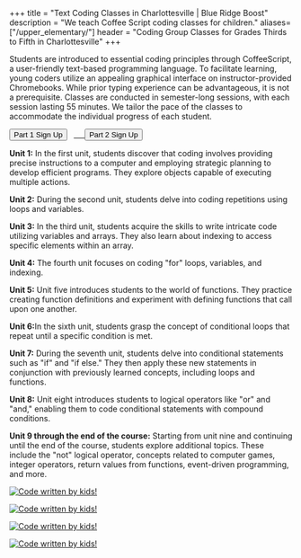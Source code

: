 +++
title = "Text Coding Classes in Charlottesville | Blue Ridge Boost"
description = "We teach Coffee Script coding classes for children."
aliases=["/upper_elementary/"]
header = "Coding Group Classes for Grades Thirds to Fifth in Charlottesville"
+++

<div class="container">
    <div class="row">
        <div class="col col-md-6 col-lg-8">
            <p>Students are introduced to essential coding principles through CoffeeScript, a user-friendly text-based programming language. To facilitate learning, young coders utilize an appealing graphical interface on instructor-provided Chromebooks. While prior typing experience can be advantageous, it is not a prerequisite. Classes are conducted in semester-long sessions, with each session lasting 55 minutes. We tailor the pace of the classes to accommodate the individual progress of each student.</p>
            <p><a href="https://winter-24-coffee-script-part1.cheddarup.com">
                <button class="button-8" role="button">Part 1 Sign Up</button></a> &nbsp; <a href="https://winter-24-coffee-script-part2.cheddarup.com"> &nbsp;&nbsp;&nbsp;&nbsp;
                <button class="button-8" role="button">Part 2 Sign Up</button></a> 
            </p>
            <p><b>Unit 1:</b> In the first unit, students discover that coding involves providing precise instructions to a computer and employing strategic planning to develop efficient programs. They explore objects capable of executing multiple actions.</p>
            <p><b>Unit 2:</b> During the second unit, students delve into coding repetitions using loops and variables.</p>
            <p><b>Unit 3:</b> In the third unit, students acquire the skills to write intricate code utilizing variables and arrays. They also learn about indexing to access specific elements within an array.</p>
            <p><b>Unit 4:</b> The fourth unit focuses on coding "for" loops, variables, and indexing.</p>
            <p><b>Unit 5:</b> Unit five introduces students to the world of functions. They practice creating function definitions and experiment with defining functions that call upon one another.</p>
            <p><b>Unit 6:</b>In the sixth unit, students grasp the concept of conditional loops that repeat until a specific condition is met.</p>
            <p><b>Unit 7:</b> During the seventh unit, students delve into conditional statements such as "if" and "if else." They then apply these new statements in conjunction with previously learned concepts, including loops and functions.</p>
            <p><b>Unit 8:</b> Unit eight introduces students to logical operators like "or" and "and," enabling them to code conditional statements with compound conditions.</p>
            <p><b>Unit 9 through the end of the course:</b> Starting from unit nine and continuing until the end of the course, students explore additional topics. These include the "not" logical operator, concepts related to computer games, integer operators, return values from functions, event-driven programming, and more.</p>
        </div>
        <div class="col col-md-6 col-lg-3">
            <a href="https://www.codemonkey.com/courses/coding-adventure/"><img alt="Code written by kids!" src="/images/ca2.webp" class="img-fluid"></a><br><p></p> 
            <a href="https://www.codemonkey.com/courses/coding-adventure/"><img alt="Code written by kids!" src="/images/ca6.webp" class="img-fluid"></a><br><p></p> 
            <a href="https://www.codemonkey.com/courses/coding-adventure/"><img alt="Code written by kids!" src="/images/ca7.webp" class="img-fluid"></a><br><p></p> 
            <a href="https://www.codemonkey.com/courses/coding-adventure/"><img alt="Code written by kids!" src="/images/ca9.webp" class="img-fluid"></a>
        </div>
    </div>
</div>

